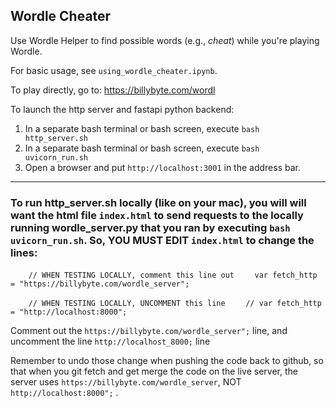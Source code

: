 ## Wordle Cheater 
Use Wordle Helper to find possible words (e.g., *cheat*) while you're playing Wordle. 

For basic usage, see ```using_wordle_cheater.ipynb```.

To play directly, go to: https://billybyte.com/wordl

To launch the http server and fastapi python backend:
  1. In a separate bash terminal or bash screen, execute `bash http_server.sh`
  2. In a separate bash terminal or bash screen, execute `bash uvicorn_run.sh`
  3. Open a browser and put `http://localhost:3001` in the address bar.
___

### To run http_server.sh locally (like on your mac), you will will want the html file `index.html` to send requests to the locally running wordle_server.py that you ran by executing `bash uvicorn_run.sh`.  So, YOU MUST EDIT `index.html` to change the lines:

`    // WHEN TESTING LOCALLY, comment this line out`
`    var fetch_http = "https://billybyte.com/wordle_server";`
    
`    // WHEN TESTING LOCALLY, UNCOMMENT this line`
`    // var fetch_http = "http://localhost:8000";`

Comment out the `https://billybyte.com/wordle_server";` line, and uncomment the line `http://localhost_8000;` line

Remember to undo those change when pushing the code back to github, so that when you git fetch and get merge the code on the live server, the server uses `https://billybyte.com/wordle_server`, NOT `http://localhost:8000";` .

